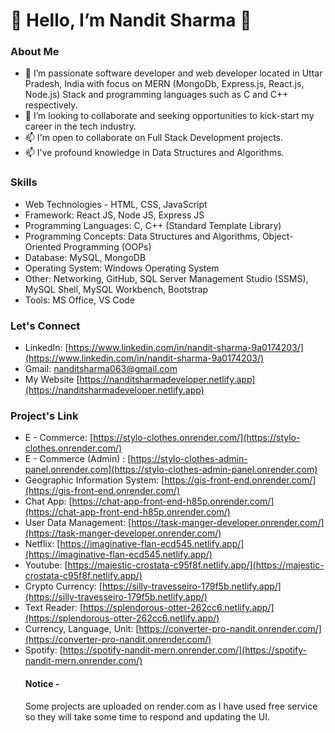 # 👋 Hello, I’m Nandit Sharma 👋
### About Me
- 🌱 I’m passionate software developer and web developer located in Uttar Pradesh, India with focus on MERN (MongoDb, Express.js, React.js, Node.js) Stack and programming languages such as C and C++ respectively.
- 🌱 I’m looking to collaborate and seeking opportunities to kick-start my career in the tech industry.
- 📫 I'm open to collaborate on Full Stack Development projects.
- 📫 I've profound knowledge in Data Structures and Algorithms.
### Skills
- Web Technologies - HTML, CSS, JavaScript
-	Framework: React JS, Node JS, Express JS
-	Programming Languages: C, C++ (Standard Template Library)              
-	Programming Concepts: Data Structures and Algorithms, Object-Oriented Programming (OOPs)
-	Database: MySQL, MongoDB
-	Operating System: Windows Operating System
-	Other: Networking, GitHub, SQL Server Management Studio (SSMS), MySQL Shell, MySQL Workbench, Bootstrap
-	Tools: MS Office, VS Code
### Let's Connect
- LinkedIn: [https://www.linkedin.com/in/nandit-sharma-9a0174203/](https://www.linkedin.com/in/nandit-sharma-9a0174203/)
- Gmail: [nanditsharma063@gmail.com](mailto:nanditsharma063@gmail.com)
- My Website [https://nanditsharmadeveloper.netlify.app](https://nanditsharmadeveloper.netlify.app)
### Project's Link
- E - Commerce: [https://stylo-clothes.onrender.com/](https://stylo-clothes.onrender.com/)
- E - Commerce (Admin) : [https://stylo-clothes-admin-panel.onrender.com](https://stylo-clothes-admin-panel.onrender.com)
- Geographic Information System: [https://gis-front-end.onrender.com/](https://gis-front-end.onrender.com/)
- Chat App: [https://chat-app-front-end-h85p.onrender.com/](https://chat-app-front-end-h85p.onrender.com/)
- User Data Management: [https://task-manger-developer.onrender.com/](https://task-manger-developer.onrender.com/)
- Netflix: [https://imaginative-flan-ecd545.netlify.app/](https://imaginative-flan-ecd545.netlify.app/)
- Youtube: [https://majestic-crostata-c95f8f.netlify.app/](https://majestic-crostata-c95f8f.netlify.app/)
- Crypto Currency: [https://silly-travesseiro-179f5b.netlify.app/](https://silly-travesseiro-179f5b.netlify.app/)
- Text Reader: [https://splendorous-otter-262cc6.netlify.app/](https://splendorous-otter-262cc6.netlify.app/)
- Currency, Language, Unit: [https://converter-pro-nandit.onrender.com/](https://converter-pro-nandit.onrender.com/)
- Spotify: [https://spotify-nandit-mern.onrender.com/](https://spotify-nandit-mern.onrender.com/)
  #### Notice -
  Some projects are uploaded on render.com as I have used free service so they will take some time to respond and updating the UI.


<!---
nandit9893/nandit9893 is a ✨ special ✨ repository because its `README.md` (this file) appears on your GitHub profile.
You can click the Preview link to take a look at your changes.
--->
